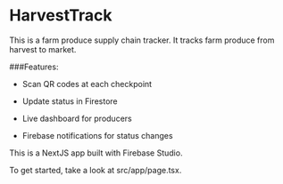 # HarvestTrack

This is a farm produce supply chain tracker. It tracks farm produce from harvest to market.

###Features:

- Scan QR codes at each checkpoint

- Update status in Firestore

- Live dashboard for producers

- Firebase notifications for status changes

This is a NextJS app built with Firebase Studio.

To get started, take a look at src/app/page.tsx.
